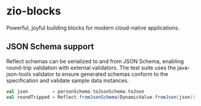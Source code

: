 # zio-blocks
Powerful, joyful building blocks for modern cloud-native applications.

## JSON Schema support

Reflect schemas can be serialized to and from JSON Schema, enabling round-trip validation with external validators. The test suite uses the java-json-tools validator to ensure generated schemas conform to the specification and validate sample data instances.

```scala
val json         = personSchema.toJsonSchema.toJson
val roundTripped = Reflect.fromJsonSchema(DynamicValue.fromJson(json))
```
